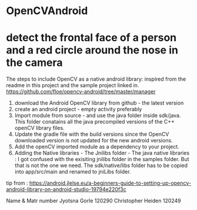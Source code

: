 # OpenCVAndroid
detect the frontal face of a person and a red circle around the nose in the camera
=============================================================================
The steps to include OpenCV as a native android library: inspired from the readme in this project and the sample project linked in.
https://github.com/floe/opencv-android/tree/master/manager

1. download the Android OpenCV library from github - the latest version
2. create an android project - empty activity preferably
3. Import module from source - and use the java folder inside sdk/java. This folder conatains all the java precompiled versions of the C++ openCV library files.
4. Update the gradle file with the build versions since the OpenCV downloaded version is not updated for the new android versions.
5. Add the openCV imported module as a dependency to your project.
6. Adding the Native libraries - The Jnilibs folder - The java native libraries : 
I got confused with the exisiting jnilibs folder in the samples folder. But that is not the one we need. The sdk/native/libs folder has to be copied into app/src/main and renamed to jniLibs folder.

tip from : https://android.jlelse.eu/a-beginners-guide-to-setting-up-opencv-android-library-on-android-studio-19794e220f3c

Name & Matr number
Jyotsna Gorle 120290
Christopher Heiden 120249
